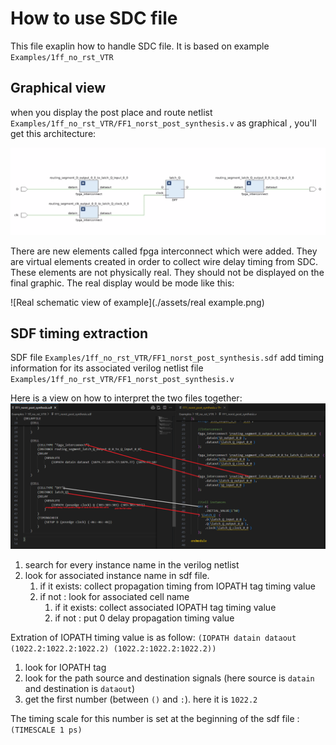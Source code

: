# How to use SDC file
This file exaplin how to handle SDC file. It is based on example `Examples/1ff_no_rst_VTR`

## Graphical view
when you display the post place and route netlist `Examples/1ff_no_rst_VTR/FF1_norst_post_synthesis.v` as graphical , you'll get this architecture:


![Schematic view of example post place and route](./assets/shematic.png)

There are new elements called fpga interconnect which were added. They are virtual elements created in order to collect wire delay timing from SDC. These elements are not physically real. They should not be displayed on the final graphic. The real display would be mode like this:

![Real schematic view of example](./assets/real example.png)

## SDF timing extraction 
SDF file `Examples/1ff_no_rst_VTR/FF1_norst_post_synthesis.sdf` add timing information for its associated verilog netlist file `Examples/1ff_no_rst_VTR/FF1_norst_post_synthesis.v`

Here is a view on how to interpret the two files together:
![SDF verilog matching](./assets/ghowto_use_sdf.png)

1. search for every instance name in the verilog netlist
2. look for associated instance name in sdf file.
    1. if it exists: collect propagation timing from IOPATH tag timing value
    2. if not : look for associated cell name
        1. if it exists: collect associated IOPATH tag timing value
        2. if not : put 0 delay propagation timing value

Extration of IOPATH timing value is as follow:
```(IOPATH datain dataout (1022.2:1022.2:1022.2) (1022.2:1022.2:1022.2)) ```

1. look for IOPATH tag
2. look for the path source and destination signals (here source is `datain` and destination is `dataout`)
3. get the first number (between `()` and `:`). here it is `1022.2` 

The timing scale for this number is set at the beginning of the sdf file : `    (TIMESCALE 1 ps)`
